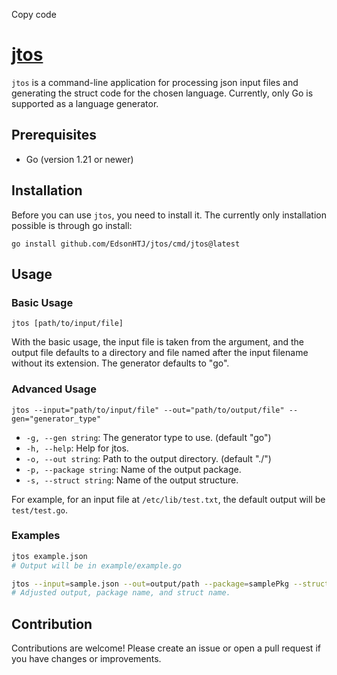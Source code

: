 Copy code
# [jtos](https://github.com/EdsonHTJ/jtos)

`jtos` is a command-line application for processing json input files and generating the struct code for the chosen language. Currently, only Go is supported as a language generator.

## Prerequisites

- Go (version 1.21 or newer)

## Installation

Before you can use `jtos`, you need to install it. The currently only installation possible is through go install:

```
go install github.com/EdsonHTJ/jtos/cmd/jtos@latest
```

## Usage

### Basic Usage

```
jtos [path/to/input/file]
```

With the basic usage, the input file is taken from the argument, and the output file defaults to a directory and file named after the input filename without its extension. The generator defaults to "go".

### Advanced Usage

```
jtos --input="path/to/input/file" --out="path/to/output/file" --gen="generator_type"
```

- `-g, --gen string`: The generator type to use. (default "go")
- `-h, --help`: Help for jtos.
- `-o, --out string`: Path to the output directory. (default "./")
- `-p, --package string`: Name of the output package.
- `-s, --struct string`: Name of the output structure.

For example, for an input file at `/etc/lib/test.txt`, the default output will be `test/test.go`.

### Examples

```bash
jtos example.json
# Output will be in example/example.go
```

```bash
jtos --input=sample.json --out=output/path --package=samplePkg --struct=SampleStruct
# Adjusted output, package name, and struct name.
```

## Contribution

Contributions are welcome! Please create an issue or open a pull request if you have changes or improvements.

